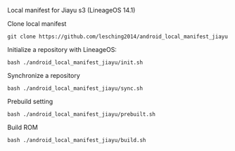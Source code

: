 Local manifest for Jiayu s3 (LineageOS 14.1) 

Clone local manifest
```
git clone https://github.com/lesching2014/android_local_manifest_jiayu
```

Initialize a repository with LineageOS:
```
bash ./android_local_manifest_jiayu/init.sh
```

Synchronize a repository
```
bash ./android_local_manifest_jiayu/sync.sh
```

Prebuild setting
```
bash ./android_local_manifest_jiayu/prebuilt.sh
```

Build ROM
```
bash ./android_local_manifest_jiayu/build.sh
```
